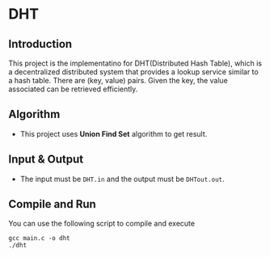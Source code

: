 # DHT
## Introduction
This project is the implementatino for DHT(Distributed Hash Table), which is a decentralized distributed system that provides a lookup service similar to a hash table. There are (key, value) pairs. Given the key, the value associated can be retrieved efficiently.

## Algorithm
* This project uses **Union Find Set** algorithm to get result.

## Input & Output
* The input must be `DHT.in` and the output must be `DHTout.out`.


## Compile and Run
You can use the following script to compile and execute

```shell
gcc main.c -o dht
./dht
```
